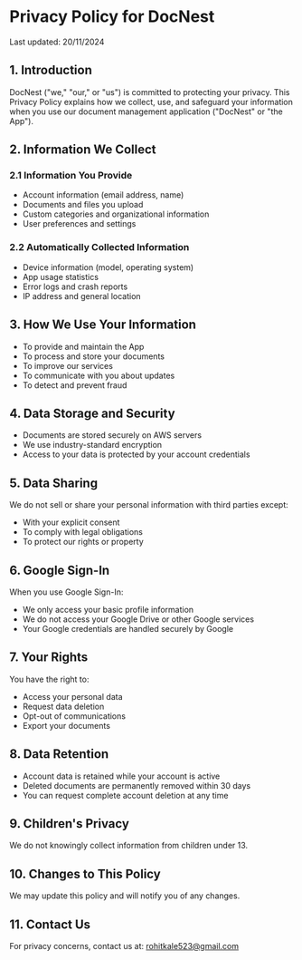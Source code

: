 # Privacy Policy for DocNest

Last updated: 20/11/2024

## 1. Introduction
DocNest ("we," "our," or "us") is committed to protecting your privacy. This Privacy Policy explains how we collect, use, and safeguard your information when you use our document management application ("DocNest" or "the App").

## 2. Information We Collect

### 2.1 Information You Provide
- Account information (email address, name)
- Documents and files you upload
- Custom categories and organizational information
- User preferences and settings

### 2.2 Automatically Collected Information
- Device information (model, operating system)
- App usage statistics
- Error logs and crash reports
- IP address and general location

## 3. How We Use Your Information
- To provide and maintain the App
- To process and store your documents
- To improve our services
- To communicate with you about updates
- To detect and prevent fraud

## 4. Data Storage and Security
- Documents are stored securely on AWS servers
- We use industry-standard encryption
- Access to your data is protected by your account credentials

## 5. Data Sharing
We do not sell or share your personal information with third parties except:
- With your explicit consent
- To comply with legal obligations
- To protect our rights or property

## 6. Google Sign-In
When you use Google Sign-In:
- We only access your basic profile information
- We do not access your Google Drive or other Google services
- Your Google credentials are handled securely by Google

## 7. Your Rights
You have the right to:
- Access your personal data
- Request data deletion
- Opt-out of communications
- Export your documents

## 8. Data Retention
- Account data is retained while your account is active
- Deleted documents are permanently removed within 30 days
- You can request complete account deletion at any time

## 9. Children's Privacy
We do not knowingly collect information from children under 13.

## 10. Changes to This Policy
We may update this policy and will notify you of any changes.

## 11. Contact Us
For privacy concerns, contact us at: rohitkale523@gmail.com

